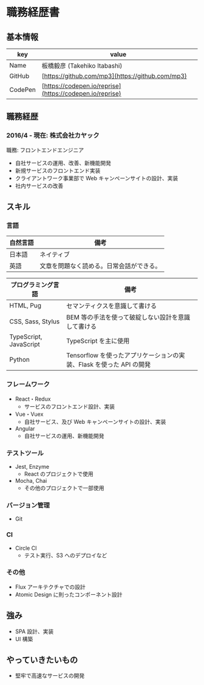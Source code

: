 # 職務経歴書

## 基本情報

|key|value|
|---|-----|
|Name|板橋毅彦 (Takehiko Itabashi)|
|GitHub|[https://github.com/mp3](https://github.com/mp3)|
|CodePen|[https://codepen.io/reprise](https://codepen.io/reprise)|

## 職務経歴

### 2016/4 - 現在: 株式会社カヤック

職務: フロントエンドエンジニア

- 自社サービスの運用、改善、新機能開発
- 新規サービスのフロントエンド実装
- クライアントワーク事業部で Web キャンペーンサイトの設計、実装
- 社内サービスの改善

## スキル

### 言語

|自然言語|備考|
|---|-----|
|日本語|ネイティブ|
|英語|文章を問題なく読める。日常会話ができる。|

|プログラミング言語|備考|
|---|-----|
|HTML, Pug|セマンティクスを意識して書ける|
|CSS, Sass, Stylus|BEM 等の手法を使って破綻しない設計を意識して書ける|
|TypeScript, JavaScript|TypeScript を主に使用|
|Python|Tensorflow を使ったアプリケーションの実装、Flask を使った API の開発|

### フレームワーク

- React・Redux
  - サービスのフロントエンド設計、実装
- Vue・Vuex
  - 自社サービス、及び Web キャンペーンサイトの設計、実装
- Angular
  - 自社サービスの運用、新機能開発

### テストツール

- Jest, Enzyme
  - React のプロジェクトで使用
- Mocha, Chai
  - その他のプロジェクトで一部使用

### バージョン管理

- Git

### CI

- Circle CI
  - テスト実行、S3 へのデプロイなど

### その他

- Flux アーキテクチャでの設計
- Atomic Design に則ったコンポーネント設計

## 強み

- SPA 設計、実装
- UI 構築

## やっていきたいもの

- 堅牢で高速なサービスの開発

